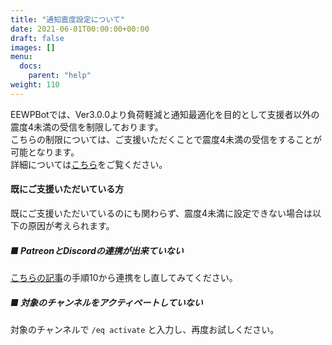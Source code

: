 ```yaml
---
title: "通知震度設定について"
date: 2021-06-01T00:00:00+00:00
draft: false
images: []
menu: 
  docs:
    parent: "help"
weight: 110
---
```


EEWPBotでは、Ver3.0.0より負荷軽減と通知最適化を目的として支援者以外の震度4未満の受信を制限しております。  
こちらの制限については、ご支援いただくことで震度4未満の受信をすることが可能となります。  
詳細については[こちら](/docs/patreon/details)をご覧ください。  

#### 既にご支援いただいている方
既にご支援いただいているのにも関わらず、震度4未満に設定できない場合は以下の原因が考えられます。  
  
##### ■ PatreonとDiscordの連携が出来ていない  
[こちらの記事](/docs/patreon/support)の手順10から連携をし直してみてください。  

##### ■ 対象のチャンネルをアクティベートしていない
対象のチャンネルで `/eq activate` と入力し、再度お試しください。